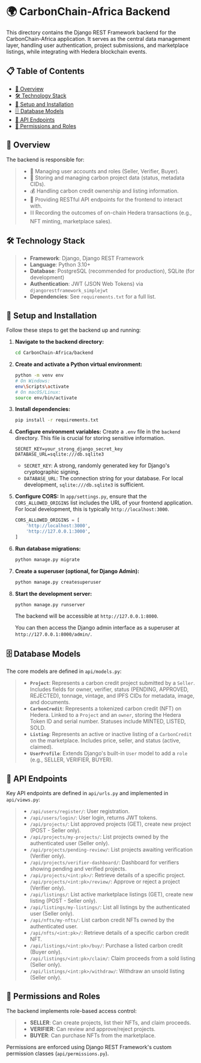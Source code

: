 # 🌍 CarbonChain-Africa Backend

This directory contains the Django REST Framework backend for the CarbonChain-Africa application. It serves as the central data management layer, handling user authentication, project submissions, and marketplace listings, while integrating with Hedera blockchain events.

## 📋 Table of Contents

- [📜 Overview](#overview)
- [🛠️ Technology Stack](#technology-stack)
- [🚀 Setup and Installation](#setup-and-installation)
- [🗄️ Database Models](#database-models)
- [🔗 API Endpoints](#api-endpoints)
- [🔐 Permissions and Roles](#permissions-and-roles)

## 📜 Overview

The backend is responsible for:
> - 👤 Managing user accounts and roles (Seller, Verifier, Buyer).
> - 📂 Storing and managing carbon project data (status, metadata CIDs).
> - 💰 Handling carbon credit ownership and listing information.
> - 🔄 Providing RESTful API endpoints for the frontend to interact with.
> - ⛓️ Recording the outcomes of on-chain Hedera transactions (e.g., NFT minting, marketplace sales).

## 🛠️ Technology Stack

> - **Framework**: Django, Django REST Framework
> - **Language**: Python 3.10+
> - **Database**: PostgreSQL (recommended for production), SQLite (for development)
> - **Authentication**: JWT (JSON Web Tokens) via `djangorestframework_simplejwt`
> - **Dependencies**: See `requirements.txt` for a full list.

## 🚀 Setup and Installation

Follow these steps to get the backend up and running:

1.  **Navigate to the backend directory:**
    ```bash
    cd CarbonChain-Africa/backend
    ```

2.  **Create and activate a Python virtual environment:**
    ```bash
    python -m venv env
    # On Windows:
    env\Scripts\activate
    # On macOS/Linux:
    source env/bin/activate
    ```

3.  **Install dependencies:**
    ```bash
    pip install -r requirements.txt
    ```

4.  **Configure environment variables:**
    Create a `.env` file in the `backend` directory. This file is crucial for storing sensitive information.
    
    ```
    SECRET_KEY=your_strong_django_secret_key
    DATABASE_URL=sqlite:///db.sqlite3
    ```
    
    - `SECRET_KEY`: A strong, randomly generated key for Django's cryptographic signing.
    - `DATABASE_URL`: The connection string for your database. For local development, `sqlite:///db.sqlite3` is sufficient.

5.  **Configure CORS:**
    In `app/settings.py`, ensure that the `CORS_ALLOWED_ORIGINS` list includes the URL of your frontend application. For local development, this is typically `http://localhost:3000`.
    
    ```python
    CORS_ALLOWED_ORIGINS = [
        'http://localhost:3000',
        'http://127.0.0.1:3000',
    ]
    ```

6.  **Run database migrations:**
    ```bash
    python manage.py migrate
    ```

7.  **Create a superuser (optional, for Django Admin):**
    ```bash
    python manage.py createsuperuser
    ```
    

8.  **Start the development server:**
    ```bash
    python manage.py runserver
    ```
    The backend  will be accessible at `http://127.0.0.1:8000`.

    You can then access the Django admin interface as a superuser at `http://127.0.0.1:8000/admin/`.

## 🗄️ Database Models

The core models are defined in `api/models.py`:

> -   **`Project`**: Represents a carbon credit project submitted by a `Seller`. Includes fields for owner, verifier, status (PENDING, APPROVED, REJECTED), tonnage, vintage, and IPFS CIDs for metadata, image, and documents.
> -   **`CarbonCredit`**: Represents a tokenized carbon credit (NFT) on Hedera. Linked to a `Project` and an `owner`, storing the Hedera Token ID and serial number. Statuses include MINTED, LISTED, SOLD.
> -   **`Listing`**: Represents an active or inactive listing of a `CarbonCredit` on the marketplace. Includes price, seller, and status (active, claimed).
> -   **`UserProfile`**: Extends Django's built-in `User` model to add a `role` (e.g., SELLER, VERIFIER, BUYER).

## 🔗 API Endpoints

Key API endpoints are defined in `api/urls.py` and implemented in `api/views.py`:

> -   `/api/users/register/`: User registration.
> -   `/api/users/login/`: User login, returns JWT tokens.
> -   `/api/projects/`: List approved projects (GET), create new project (POST - Seller only).
> -   `/api/projects/my-projects/`: List projects owned by the authenticated user (Seller only).
> -   `/api/projects/pending-review/`: List projects awaiting verification (Verifier only).
> -   `/api/projects/verifier-dashboard/`: Dashboard for verifiers showing pending and verified projects.
> -   `/api/projects/<int:pk>/`: Retrieve details of a specific project.
> -   `/api/projects/<int:pk>/review/`: Approve or reject a project (Verifier only).
> -   `/api/listings/`: List active marketplace listings (GET), create new listing (POST - Seller only).
> -   `/api/listings/my-listings/`: List all listings by the authenticated user (Seller only).
> -   `/api/nfts/my-nfts/`: List carbon credit NFTs owned by the authenticated user.
> -   `/api/nfts/<int:pk>/`: Retrieve details of a specific carbon credit NFT.
> -   `/api/listings/<int:pk>/buy/`: Purchase a listed carbon credit (Buyer only).
> -   `/api/listings/<int:pk>/claim/`: Claim proceeds from a sold listing (Seller only).
> -   `/api/listings/<int:pk>/withdraw/`: Withdraw an unsold listing (Seller only).

## 🔐 Permissions and Roles

The backend implements role-based access control:
> -   **SELLER**: Can create projects, list their NFTs, and claim proceeds.
> -   **VERIFIER**: Can review and approve/reject projects.
> -   **BUYER**: Can purchase NFTs from the marketplace.

Permissions are enforced using Django REST Framework's custom permission classes (`api/permissions.py`).
